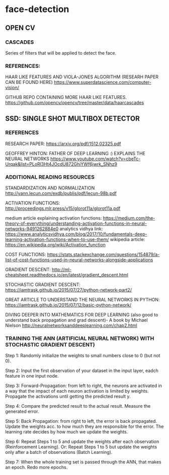 # face-detection


## OPEN CV

### CASCADES

Series of filters that will be applied to detect the face.

### REFERENCES:

HAAR LIKE FEATURES AND VIOLA-JONES ALGORITHM (RESEARH PAPER CAN BE FOUND HERE)
https://www.superdatascience.com/computer-vision/

GITHUB REPO CONTAINING MORE HAAR LIKE FEATURES.
https://github.com/opencv/opencv/tree/master/data/haarcascades


## SSD: SINGLE SHOT MULTIBOX DETECTOR



### REFERENCES

RESEARCH PAPER: https://arxiv.org/pdf/1512.02325.pdf


GEOFFREY HINTON: FATHER OF DEEP LEARNING :)
EXPLAINS THE NEURAL NETWORKS https://www.youtube.com/watch?v=cbeTc-Urqak&list=PLoRl3Ht4JOcdU872GhiYWf6jwrk_SNhz9


### ADDITIONAL READING RESOURCES

STANDARDIZATION AND NORMALIZATION
http://yann.lecun.com/exdb/publis/pdf/lecun-98b.pdf

ACTIVATION FUNCTIONS:
http://proceedings.mlr.press/v15/glorot11a/glorot11a.pdf

medium article explaining activation functions: https://medium.com/the-theory-of-everything/understanding-activation-functions-in-neural-networks-9491262884e0
analytics vidhya link: https://www.analyticsvidhya.com/blog/2017/10/fundamentals-deep-learning-activation-functions-when-to-use-them/
wikipedia article: https://en.wikipedia.org/wiki/Activation_function

COST FUNCTIONS:
https://stats.stackexchange.com/questions/154879/a-list-of-cost-functions-used-in-neural-networks-alongside-applications

GRADIENT DESCENT:
http://ml-cheatsheet.readthedocs.io/en/latest/gradient_descent.html

STOCHASTIC GRADIENT DESCENT:
https://iamtrask.github.io/2015/07/27/python-network-part2/


GREAT ARTICLE TO UNDERSTAND THE NEURAL NETWORKS IN PYTHON:
https://iamtrask.github.io/2015/07/12/basic-python-network/

DIVING DEEPER INTO MATHEMATICS FOR DEEP LEARNING (also good to understand back propagation and grad descent)- A book by Michael Nielson
http://neuralnetworksanddeeplearning.com/chap2.html

### TRAINING THE ANN (ARTIFICIAL NEURAL NETWORK) WITH STOCHASTIC GRADIENT DESCENT)

Step 1: Randomly initialize the weights to small numbers close to 0 (but not 0).

Step 2: Input the first observation of your dataset in the input layer, eadch feature in one input node.

Step 3: Forward-Propagation: from left to right, the neurons are activated in a way that the impact of each neuron activation is limited by weights. Propagate the activations until getting the predicted result y.

Step 4: Compare the predicted result to the actual result. Measure the generated error.

Step 5: Back Propagation: from right to left, the error is back propagated. Update the weights acc. to how much they are responsible for the error. The learning rate decides by how much we update the weights.

Step 6: Repeat Steps 1 to 5 and update the weights after each observation (Reinforcement Learning). Or: Repeat Steps 1 to 5 but update the weights only after a batch of observations (Batch Learning).

Step 7: When the whole training set is passed through the ANN, that makes an epoch. Redo more epochs.
